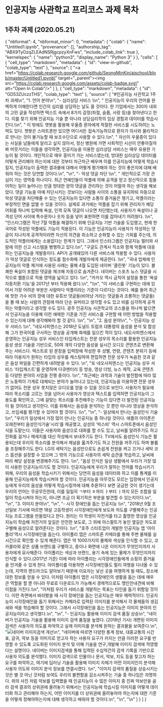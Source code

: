 # 인공지능 사관학교 프리코스 과제 목차

## 1주차 과제 (2020.05.21)
{
  "nbformat": 4,
  "nbformat_minor": 0,
  "metadata": {
    "colab": {
      "name": "Untitled1.ipynb",
      "provenance": [],
      "authorship_tag": "ABX9TyOzqZLEAdNSRjgcpzyXnFws",
      "include_colab_link": true
    },
    "kernelspec": {
      "name": "python3",
      "display_name": "Python 3"
    }
  },
  "cells": [
    {
      "cell_type": "markdown",
      "metadata": {
        "id": "view-in-github",
        "colab_type": "text"
      },
      "source": [
        "<a href=\"https://colab.research.google.com/github/SeongMinKin/aischool/blob/master/Untitled1.ipynb\" target=\"_parent\"><img src=\"https://colab.research.google.com/assets/colab-badge.svg\" alt=\"Open In Colab\"/></a>"
      ]
    },
    {
      "cell_type": "markdown",
      "metadata": {
        "id": "GD53ZUczzTHS",
        "colab_type": "text"
      },
      "source": [
        "#인공지능 사관학교 1주차 과제\n",
        "1. 언어 분야\n",
        "- 심리상담 서비스 \\\n",
        " 인공지능이 우리의 언어를 완벽하게 이해한다면 인간의 심리를 상담하는 날도 올 것이다. 한 기업에서는 300자 내외의 고민 글을 작성하면 텍스트 속에서 8가지 감정(좌절, 슬픔, 사랑 등)을 찾아낸다고 한다. 이를 찾기 위해 인공지능 기술 뿐 아니라 상담심리학의 임상 경험과 데이터를 학습시킨다.\\\n",
        "  이 밖에도 챗봇을 활용해 우울증 환자에게 적절한 서비스를 시도하려는 노력도 있다. 챗봇은 스마트폰만 있으면 어디서든 접속가능하므로 환자가 의사와 물리적으로 만나는 것이 불가능할 때 보조수단으로 사용할 수 있다.\\\n",
        " 자신이 우울증이 있다는 사실을 남들에게 알리고 싶지 않아서, 정신 병원에 가면 사회적인 시선이 안좋아질까봐 머뭇거리는 이들을 생각하면, 인공지능을 이용한 심리상담 서비스는 매우 유용한 기능이 될 것이다. 개인적으로 매우 흥미가 가는 서비스였는데, 방대한 심리상담 데이터를 어떻게 관리해야 하는지에 대한 것부터 차근차근 배우며 이를 인공지능에 어떻게 학습시킬지, 인공지능이 출력한 결과물에 대해서 어떻게 평가해야 하는 것이 좋은지에 대해 배워야 하는 것은 당연할 것이다.\n",
        "\n",
        "- 악성 댓글 차단 \\\n",
        "  개인적으로 가장 관심이 가는 영역중 하나이다. 최근 연예인들이 악플에 의해 공격을 받고 정신적으로 힘들어하는 일이 늘어나는 만큼 방대한 양의 댓글을 관리하는 것이 어떨까 하는 생각을 해보았다. 댓글 기능을 아예 차단시키는 것보다는 사람들 사이의 소통을 유지하되 자동으로 악성 댓글을 차단해줄 수 있는 인공지능이 있다면 소통의 즐거움은 챙기고, 악플이라는 부정적인 면을 없앨 수 있을 것이다. 실제로 과거에는 악플을 잡기 위해 관리자가 해당 어휘를 하나씩 입력해 욕설, 인격 모독 댓글이 나오면 차단했는데, 사용자가 욕설이나 공격성 단어 사이에 특수문자나 숫자 등을 넣어 표현하면 이를 잡아내기 어려웠다. \\\n",
        "인스타그램은 작년 7월 악플을 해결하기 위해 인공지능 기반 기술을 도입했고, 현재 한국어로 작성된 악플에도 기능이 적용된다. 이 기능은 인공지능이 사용자가 작성하는 댓글이 지나치게 공격적이라면 자신의 의견을 취소하고 순화할 수 있는 기회를 주는데, 의도적인 악플러에게는 소용없다는 한계가 있다. 그래서 인스타그램은 인공지능 필터와 사람에 의한 신고 시스템을 병행하고 있다.\\\n",
        "구글도 관계사 직소와 함께 악플에 대응하는 인공지능을 개발중이다. API가 공개돼있어 다른 서비스에 적용할 수 있다. 사용자가 악성 댓글로 인식하는 정도를 점수화해 개발자에게 제공한다. \\\n",
        "국내 업체에 인공지능이 악플 제거에 사용된 사례는 올해 4월 도입된 네이버 '클린봇' 기능이 있다. 불쾌한 욕설이 포함된 댓글을 체크해 자동으로 숨겨준다. 네이버는 스포츠 뉴스 댓글을 시작으로 웹툰으로 적용 영역을 넓히고 있다. \\\n",
        "카카오 역시 금칙어 설정을 통한 '욕설 자동치환 기능'을 2017년 부터 적용해 왔다.\n",
        "\\\n",
        "이 서비스를 구현하는 데에 있어서 가장 어려운 부분은 사람마다 악플이라는 기준이 다르다는 것이다. 예를 들어 최근에 핫한 가수 비의 깡에 대한 유튜브 댓글들(비아냥 거리는 댓글들과 조롱하는 댓글들)을 볼 때 보는 사람의 관점에 따라 단순 유머라고 생각할 수도 있고 비를 심각하게 공격하는 악플이라고 생각할 수도 있다. 광주 인공지능 사관학교의 코스들을 하나씩 밟으면서 인공지능을 이용해 이런 애매한 기준을 가진 서비스를 구현할 때 어떤 방법을 적용할 수 있는지에 대해 생각해봐야 할 것 같다. \\\n",
        "\n",
        "2. 음성 분야\n",
        "- 인공지능 성우 서비스 \\\n",
        "네오사피엔스는 2018년 도널드 트럼프 대통령의 음성을 분석 및 합성해 그가 한국어를 구사하는 영상을 공개해 화제를 일으킨 적이 있다. 네오사피엔스에서 운영하는 인공지능 성우 서비스인 타입캐스트는 전문 성우의 목소리를 활용한 인공지능 음성 생성 기술을 기반으로, 50여 개의 다양한 음성을 실시간 오디오 콘텐츠로 변환해 주는 서비스다. 텍스트로 된 문장을 입력창에 작성한 후 성별, 연령, 콘텐츠 분위기 등에 따라 이용자가 원하는 타입의 성우를 캐스팅하여 편집하면 전문 성우가 녹음한 것과 같은 음성 파일을 간편하게 내려받을 수 있다. \n",
        "또 네오사피엔스는 인공지능 성우 서비스 '타입캐스트'를 운영하며 다큐멘터리 등 방송, 영상 더빙, 뉴스 제작, 교육 콘텐츠 등 다양한 분야의 사업을 진행 중이다. \\\n",
        "최근에는 과학과 기술이 발전함에 따라 많은 노동력이 기계로 대체되는 분야가 늘어나고 있는데, 인공지능을 이용하면 전문 성우가 없어도 전문 성우 못지않은 오디오를 얻을 수 있을 것으로 보인다. 사용자가 필요에 따라 목소리를 고르는 것을 넘어서 사용자가 영상과 텍스트를 입력하면 인공지능이 그 용도를 확인하고, 그에 걸맞는 목소리를 추천해주는 기능이 있다면 더 발전된 인공지능이 될 것이라고 생각한다. 이를 위해서는 음성을 분석하는 것 뿐만 아니라 영상을 분석하고, 쓰임새를 평가할 수 있어야 할 것이다. \\\n",
        "\n",
        "- 일상에서 만나는 음성인식 기술 \\\n",
        "우리가 일상에서 가장 많이 만나는 인공지능 중 하나일 것이다. 애플의 아이폰은 오래전부터 음성인식기술'시리'를 제공했고, 삼성의 '빅스비' 역시 스마트폰에서 음성인식을 도맡는다. 이들은 사용자와 음성으로 대화를 할 수도 있고, 날씨를 알려주기도 하고 전화를 걸거나 메세지를 대신 작성해서 보내주기도 한다. TV에서도 음성인식 기능은 활용되는데 우리의 목소리를 분석해서 채널을 옯겨주기도 하고 전원을 꺼주기도 하며 볼륨을 조정해주기도 한다. LG의 세탁기는 음성만으로도 손쉽게 전원을 켜고 끄거나 세탁 코스 옵션을 설정할 수 있으며 그 밖의 기능으로 사용자의 세탁 습관을 학습하고, 날씨에 따라 해당 설정을 변경해주기도 한다. \\\n",
        "음성 인식은 일상 생활에서 우리가 가장 많이 사용한 인공지능이기도 할 것이다. 인공지능에게 우리가 말하는 언어를 학습시키기 위해, 우리의 음성을 학습시키기 위해서는 당연히 음성을 데이터화 하고 이를 통계를 이용해 인공지능에게 학습시켜야 할 것이다. 인공지능을 아무것도 모르는 입장에서 인공지능에게 우리의 음성을 어떻게 학습시킬까에 대해 추론하다 보면 궁금한 것이 생기는데 우리의 언어는 무궁무진한데, 이를 일일히 ㄱ부터 ㅎ까지 ㅏ부터 ㅣ까지 모든 조합을 일일이 학습시켜야 하는지, 아니면 조금 더 획기적은 부분을 발견할 수 있는지이다.\n",
        "\n",
        "3. 이미지 분야\n",
        "\n",
        "- 시각 장애인을 돕는 인공지능 \\\n",
        "2018년 9월 조선일보 기사에 따르면 18살 고등학생이 시각장애인에게 보도와 차도를 구별해주는 인공지능 프로그램을 만들었다고 한다. 원리는 이 학생이 자전거를 타고 촬영한 영상을 인공지능이 학습해 자전거의 앞길은 안전한 보도로, 그 외에 아스팔트가 놓인 옆길은 차도로 구별해 음성으로 알려준다는 것이다. \\\n",
        "호주 스타트업이 개발한 인공지능 앱 '아이폴리'역시 시각장애인을 돕는다. 아이폴리 앱은 스마트론 카메라를 통해 주변 물체를 실시간으로 확인할 수 있게 해준다. 앱은 약 1000가지의 물체와 색상을 인식할 수 있고, 코카콜라와 같은 상품 브랜드를 구별하고, 종이나 화면에 나온 이미지가 무엇인지까지 사용자에게 묘사해준다. 아이폴리는 색상과 브랜드, 용기 속에 있는 물체가 무엇인지까지 인식할 수 있다.(2017년 기준) 이에 따라 아이폴리는 시각장애인들에게 쇼핑의 즐거움을 안겨줄 수 있게 한다. 아이폴리를 이용하면 시각장애인들도 멀리 여행을 다녀올 수 있는데, 지역의 랜드마크도 알아보기 때문에 이요자는 낯선 곳을 여행하게 될 때도, 장소에 대한 정보를 얻을 수 있다. 이처럼 아이폴리 앱은 시각장애인의 생활을 돕는 데에 매우 큰 역할을 할 뿐 아니라 무료로 다운로드가 가능해서 경제적으로도 맹인안내견에 비해 이점을 가진다.\\\n",
        "이처럼 우리가 서비스를 개발하는 목표는 타인을 돕기 위함일 것이다. 이런 측면에서 바라봤을 때 시각 장애인을 돕는 인공지능은 매우 매력적이다. 인공지능이 시각장애인을 돕기 위해서는 카메라로 입력된 이미지를 분석해서 각 물체들의 생김새와 색을 학습해야 할 것이다. 그래서 시각장애인을 돕는 인공지능은 이미지 분야의 인공지능이라고 생각했다.\n",
        "\n",
        "- 인공지능 활용해 이미지 검색 품질 상승\n",
        "네이버가 인공지능 기술을 활용해 이미지 검색 품질을 높였다. (2018년 기사) 개편된 이미지 검색은 사용자의 의도를 파악하고 실제 이미지를 분석해 원하는 결과물을 보여준다.\n",
        "![네이버 이미지검색 개선](http://www.bloter.net/wp-content/uploads/2018/12/naver-search_cnn_3-800x659.png)\n",
        "네이버에 따르면 다양한 통계 정보, 대중교통의 시간표, 글귀, 악보 등을 이미지로 얻고자 하는 사용자 요구가 커지는 만큼 이러한 요구를 반영할 수 있도록 고도화된 이미지 분석 및 이해 기술을 연구,개발해 이미지 검색에 적영했다는 설명이다. 네이버는 이미지검색을 통해 입력된 수십억건의 검색 기록을 기반으로 사용자 의도를 분석했다. 이미지 검색으로 인물이나 문서, 악보, 지도 등을 찾고자 하는 요구를 파악하고, 여기에 딥러닝 기술을 활용해 이미지 자체가 어떤 이미지인지 분석해 사용자 의도와 이미지 분석 정보를 연결시켰다. \\\n",
        "이미지 검색의 품질을 상승시키는 것은 별 것 아닌 것처럼 보여도 우리의 불편함을 감소시켜주는 기술 중 하나임은 자명하다. 위의 사진 처럼 악보를 입력했을 때 인공지능이 수 많은 이미지 중 진짜 악보만을 골라 검색 결과의 상위권에 올려놓기 위해서는 인공지능에 학습시킬 이미지를 어떻게 데이터화 하고 관리해야 하는지,  어떤 이미지를 더 상위권에 올려놓아야 하는지에 대한 기준을 어떻게 정해야하는지에 대해 생각하고 배워야 할 것이다.\n",
        "\n",
        "\n"
      ]
    }
  ]
}
